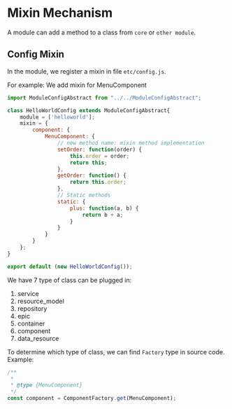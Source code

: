 # Mixin Mechanism

A module can add a method to a class from `core` or `other module`.

## Config Mixin
In the module, we register a mixin in file `etc/config.js`.

For example: We add mixin for MenuComponent
```js
import ModuleConfigAbstract from "../../ModuleConfigAbstract";

class HelloWorldConfig extends ModuleConfigAbstract{
    module = ['helloworld'];
    mixin = {
        component: {
            MenuComponent: {
                // new method name: mixin method implementation
                setOrder: function(order) {
                    this.order = order;
                    return this;
                },
                getOrder: function() {
                    return this.order;
                },
                // Static methods
                static: {
                    plus: function(a, b) {
                        return b + a;
                    }
                }
            }
        }
    };
}

export default (new HelloWorldConfig());
```

We have 7 type of class can be plugged in:

1. service
2. resource_model
3. repository
4. epic
5. container
6. component
7. data_resource

To determine which type of class, we can find `Factory` type in source code. Example:
```js
/**
 *
 * @type {MenuComponent}
 */
const component = ComponentFactory.get(MenuComponent);
```
